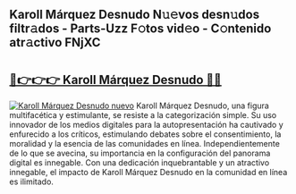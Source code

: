 ## Karoll Márquez Desnudo N𝚞𝚎vos desn𝚞dos filtr𝚊dos - Parts-Uzz F𝚘tos vid𝚎o - C𝚘ntenido atr𝚊ctivo FNjXC

# <h2><a href="http://mbci9d6.tromn.icu/?c=Karoll+M%c3%a1rquez+Desnudo">🔗👉👉👉 Karoll Márquez Desnudo 🔗🔗</a></h2>

[![Karoll Márquez Desnudo nuevo](https://i.imgur.com/pEAQMta.gif)](http://mbci9d6.tromn.icu/?c=Karoll+M%c3%a1rquez+Desnudo)
Karoll Márquez Desnudo, una figura multifacética y estimulante, se resiste a la categorización simple. Su uso innovador de los medios digitales para la autopresentación ha cautivado y enfurecido a los críticos, estimulando debates sobre el consentimiento, la moralidad y la esencia de las comunidades en línea. Independientemente de lo que se avecina, su importancia en la configuración del panorama digital es innegable. Con una dedicación inquebrantable y un atractivo innegable, el impacto de Karoll Márquez Desnudo en la comunidad en línea es ilimitado.
